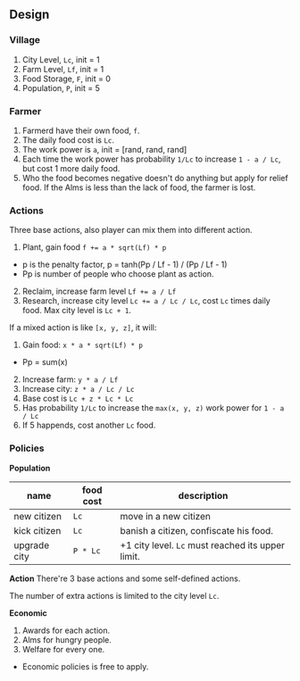## Design
### Village
1. City Level, `Lc`, init = 1
2. Farm Level, `Lf`, init = 1
3. Food Storage, `F`, init = 0
4. Population, `P`, init = 5

### Farmer
1. Farmerd have their own food, `f`.
2. The daily food cost is `Lc`.
3. The work power is `a`, init = [rand, rand, rand]
4. Each time the work power has probability `1/Lc` to increase `1 - a / Lc`, but cost 1 more daily food.
5. Who the food becomes negative doesn't do anything but apply for relief food. If the Alms is less than the lack of food, the farmer is lost.

### Actions
Three base actions, also player can mix them into different action.

1. Plant, gain food `f += a * sqrt(Lf) * p`
  - p is the penalty factor, p = tanh(Pp / Lf - 1) / (Pp / Lf - 1)
  - Pp is number of people who choose plant as action.
2. Reclaim, increase farm level `Lf += a / Lf`
3. Research, increase city level `Lc += a / Lc / Lc`, cost `Lc` times daily food. Max city level is `Lc + 1`.

If a mixed action is like `[x, y, z]`, it will:

1. Gain food: `x * a * sqrt(Lf) * p`
  - Pp = sum(x)
2. Increase farm: `y * a / Lf`
3. Increase city: `z * a / Lc / Lc`
4. Base cost is `Lc + z * Lc * Lc`
5. Has probability `1/Lc` to increase the `max(x, y, z)` work power for `1 - a / Lc`
6. If 5 happends, cost another `Lc` food.

### Policies
**Population**

name|food cost|description
-|-|-
new citizen|`Lc`|move in a new citizen
kick citizen|`Lc`|banish a citizen, confiscate his food.
upgrade city|`P * Lc`|+1 city level. `Lc` must reached its upper limit.

**Action**
There're 3 base actions and some self-defined actions.

The number of extra actions is limited to the city level `Lc`.

**Economic**
1. Awards for each action.
2. Alms for hungry people.
3. Welfare for every one.

- Economic policies is free to apply.
